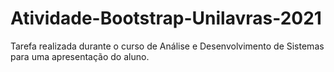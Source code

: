 # Atividade-Bootstrap-Unilavras-2021
Tarefa realizada durante o curso de Análise e Desenvolvimento de Sistemas para uma apresentação do aluno.
